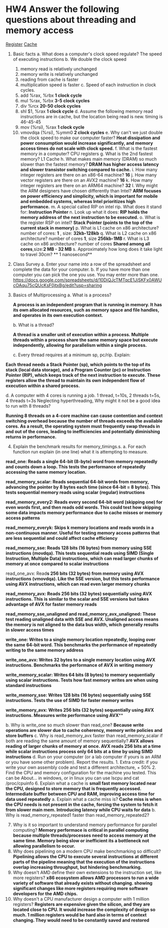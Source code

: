# HW4 Answer the following questions about threading and memory access

[Register](https://en.wikipedia.org/wiki/Processor_register)
[Cache](https://en.wikipedia.org/wiki/Cache_(computing))

1. Basic facts
    a. What does a computer's clock speed regulate? The speed of executing instructions
    b. We double the clock speed
      1. memory read is relatively unchanged
      2. memory write is relatively unchanged
      3. reading from cache is faster
      4. multiplication speed is faster
    c. Speed of each instruction in clock cycles.
      1. add %rax, %rbx **1 clock cycle**
      2. mul %rax, %rbx **3-5 clock cycles**
      3. div %rcx       **20-50 clock cycles**
      4. shl $1, %rax  **1 clock cycle**
    d. Assume the following memory read instructions are in cache,
       but the location being read is new. timing is 46-45-45
      1. mov (%rsi), %rax       **1 clock cycle**
      2. vmovdqa (%rsi), %ymm0 **2 clock cycles**
    e. Why can't we just double the clock speed to make our computer faster?
**Heat dissipation and power consumption would increase significantly, and memory access times do not scale with clock speed.**
    f. What is the fastest memory in a computer? CPU registers
    g. What is the 2nd fastest memory? L1 Cache
    h. What makes main memory (DRAM) so much slower than the fastest memory?
**DRAM has higher access latency and slower transistor switching compared to cache.**
    i. How many integer registers are there on an x86-64 machine? **16**
    j. How many vector registers are there on an AVX2 machine? **16**
    k. How many integer registers are there on an ARM64 machine? **32**
    l. Why might the ARM designers have chosen differently than Intel?
**ARM focuses on power efficiency and simplicity, which is important for mobile and embedded systems, whereas Intel prioritizes high performance.**
    m. A special called RIP on intel rip. What does it stand for: **Instruction Pointer**
    n. Look up what it does: **RIP holds the memory address of the next instruction to be executed.**
    o. What is the register RSP on intel?
 **Stack Pointer (points to the top of the current stack in memory)**
    p. What is L1 cache on x86 architecture? number of cores: **1** , size: **32kb-128kb**
    q. What is L2 cache on x86 architecture? number of cores **1**, size **256kb-1MB**
    r. What is L3 cache on x86 architecture? number of cores **Shared among all cores**,size:**2 MB - 32 MB**
    s. Approximately how long does it take light to travel 30cm?
** 1 nanosecond**

2. Class Survey
   a. Enter your name into a row of the spreadsheet and complete the data for your computer.
   b. If you have more than one computer you can pick the one you use. You may enter more than one.
https://docs.google.com/spreadsheets/d/10DiQJcTMTqcE1JjSKFx0AWUcOAqu75cQUcKsF0jtxBg/edit?usp=sharing

2. Basics of Multiprocessing
    a. What is a process?
   
    **A process is an independent program that is running in memory. It has its own allocated resources, such as memory space and file handles, and operates in its own execution context.**
   
    b. What is a thread?
   
   **A thread is a smaller unit of execution within a process. Multiple threads within a process share the same memory space but execute independently, allowing for parallelism within a single process.**
   
    c. Every thread requires at a minimum sp, pc/rip. Explain:
   
**Each thread needs a Stack Pointer (sp), which points to the top of its stack (local data storage), and a Program Counter (pc) or Instruction Pointer (RIP), which keeps track of the next instruction to execute. These registers allow the thread to maintain its own independent flow of execution within a shared process.**

   d. A computer with 4 cores is running a job.
       1 thread, t=10s, 2 threads t=5s, 4 threads t=3s
       Neglecting hyperthreading, Why might it not be a good idea to run with 8 threads?
   
   **Running 8 threads on a 4-core machine can cause contention and context switching overhead because the number of threads exceeds the available cores. As a result, the operating system must frequently swap threads in and out of the cores, leading to inefficiencies and potentially diminishing returns in performance.**

4. Explain the benchmark results for memory_timings.s.
   a. For each function run explain (in one line) what it is attempting to measure.

**read_one: Reads a single 64-bit (8-byte) word from memory repeatedly and counts down a loop.
This tests the performance of repeatedly accessing the same memory location.**

**read_memory_scalar: Reads sequential 64-bit words from memory, advancing the pointer by 8 bytes each time (since 64-bit = 8 bytes). This tests sequential memory reads using scalar (regular) instructions**

**read_memory_every2: Reads every second 64-bit word (skipping one) for even words first, and then reads odd words.
This could test how skipping some data impacts memory performance due to cache misses or memory access patterns**

**read_memory_everyk: Skips k memory locations and reads words in a non-continuous manner.
Useful for testing memory access patterns that are less sequential and could affect cache efficiency**

**read_memory_sse: Reads 128 bits (16 bytes) from memory using SSE instructions (movdqa).
This tests sequential reads using SIMD (Single Instruction, Multiple Data) instructions, which can read larger chunks of memory at once compared to scalar instructions**

read_one_avx: Read**s 256 bits (32 bytes) from memory using AVX instructions (vmovdqa).
Like the SSE version, but this tests performance using AVX instructions, which can read even larger memory chunks**

**read_memory_avx: Reads 256 bits (32 bytes) sequentially using AVX instructions.
This is similar to the scalar and SSE versions but takes advantage of AVX for faster memory reads**

**read_memory_sse_unaligned and read_memory_avx_unaligned: These test reading unaligned data with SSE and AVX. Unaligned access means the memory is not aligned to the data bus width, which generally results in slower access times**

**write_one: Writes to a single memory location repeatedly, looping over the same 64-bit word.
This benchmarks the performance of repeatedly writing to the same memory address**

**write_one_avx: Writes 32 bytes to a single memory location using AVX instructions.
Benchmarks the performance of AVX in writing memory**

**write_memory_scalar: Writes 64 bits (8 bytes) to memory sequentially using scalar instructions.
Tests how fast memory writes are when using standard instructions**

**write_memory_sse: Writes 128 bits (16 bytes) sequentially using SSE instructions.
Tests the use of SIMD for faster memory writes**

**write_memory_avx: Writes 256 bits (32 bytes) sequentially using AVX instructions.
Measures write performance using AVX****

   b. Why is write_one so much slower than read_one? **Because write operations are slower due to cache coherency, memory write policies and store buffers**
   c. Why is read_memory_avx faster than read_memory_scalar if both are reading the same amount of memory sequentially? **AVX allows reading of larger chunks of memory at once. AVX reads 256 bits at a time while scalar instructions process only 64 bits at a time by using SIMD instructions**
   d. Run on your computer (or a lab computer if yours is an ARM or you have some other problem). Report the results.
     1. Extra credit: if you write your own assembly code and test a different architecture, + 50%
     2. Find the CPU and memory configuration for the machine you tested. This can be About... in windows, or in linux you can use lscpu and cat /proc/cpuinfo
6. Explain what a cache is **small fast memory located near the CPU, designed to store memory that is frequently accessed. Intermediate buffer between CPU and RAM, improving access time for data used repeatedly**
   a. Explain what a cache miss is? **Cache miss is when the CPU needs is not present in the cache, forcing the system to fetch it from slower main mem. Introducing latency while CPU waits for data**
   b. Why is read_memory_repeated1 faster than read_memory_repeated2?

7. Why is it so important to understand memory performance for parallel computing? **Memory performace is critical in parallel computing because multiple threads/processes need to access memory at the same time. Memory being slow or inefficient its a bottleneck not allowing parallelism to occur.**
9. Why does pipelining on a modern CPU make benchmarking so difficult? **Pipelining allows the CPU to execute several instructions at different parts of the pipeline meaning that the execution of the instructions overlap increasing throughput, but hindering benchmarking.**
10. Why doesn't AMD define their own extensions to the instruction set, like more registers? **x86 ecosystem allows AMD processors to run a wide variety of software that already exists without changing. showing significant changes like more registers requiring more software developers for the AMD chips.**
11. Why doesn't a CPU manufacturer design a computer with 1 million registers? **Registers are expensive given the silicon, and they are located close to CPU. It would increase the complexity of design so much. 1 million registers would be hard also in terms of context changing. They would need to be constantly saved and restored**
